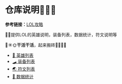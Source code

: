 # 仓库说明🐴🦄🦓

**参考链接：**[LOL攻略](https://101.qq.com/#/hero-detail?heroid=1&datatype=5v5)

🥗🥙提供LOL的英雄说明，装备列表，数据统计，符文说明等

🌛☀🌞**干活干活**，起来搬砖🌚🌘🌗🌓

- [👨 英雄列表](champions/英雄列表.md)
- [🛹 装备列表](items/装备列表.md)
- [🌏 符文列表](runes/符文列表.md)
- [📜 数据统计](statistic/数据统计.md)